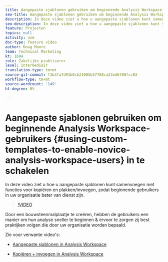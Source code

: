 ```yaml
---
title: Aangepaste sjablonen gebruiken om beginnende Analysis Workspace-gebruikers in te schakelen
seo-title: Aangepaste sjablonen gebruiken om beginnende Analysis Workspace-gebruikers in te schakelen
description: In deze video ziet u hoe u aangepaste sjablonen kunt samenvoegen met functies voor kopiëren en plakken/invoegen, zodat beginnende gebruikers in uw organisatie beter van dienst zijn.
seo-description: In deze video ziet u hoe u aangepaste sjablonen kunt samenvoegen met functies voor kopiëren en plakken/invoegen, zodat beginnende gebruikers in uw organisatie beter van dienst zijn.
feature: Projecten
topics: null
activity: use
doc-type: feature video
author: Doug Moore
team: Technical Marketing
kt: 1694
role: Zakelijke praktiserer
level: Intermediair
translation-type: tm+mt
source-git-commit: f3b3fa7d91b0cb21005b57768ca23ed6700fcc03
workflow-type: tm+mt
source-wordcount: '149'
ht-degree: 0%

---
```



# Aangepaste sjablonen gebruiken om beginnende Analysis Workspace-gebruikers {#using-custom-templates-to-enable-novice-analysis-workspace-users} in te schakelen

In deze video ziet u hoe u aangepaste sjablonen kunt samenvoegen met functies voor kopiëren en plakken/invoegen, zodat beginnende gebruikers in uw organisatie beter van dienst zijn.

>[!VIDEO](https://video.tv.adobe.com/v/23234/?quality=12)

Door een bouwsteenmalplaatje te creëren, hebben de gebruikers een manier om hun analyse sneller te beginnen &amp; ervoor te zorgen zij best praktijken volgen die door uw organisatie worden bepaald.

Zie voor verwante video&#39;s:

* [Aangepaste sjablonen in Analysis Workspace](https://helpx.adobe.com/analytics/kt/using/create-manage-custom-templates-analysis-workspace-feature-video-use.html)

* [Kopiëren + invoegen in Analysis Workspace](https://helpx.adobe.com/analytics/kt/using/copy-insert-analysis-workspace-feature-video-use.html)